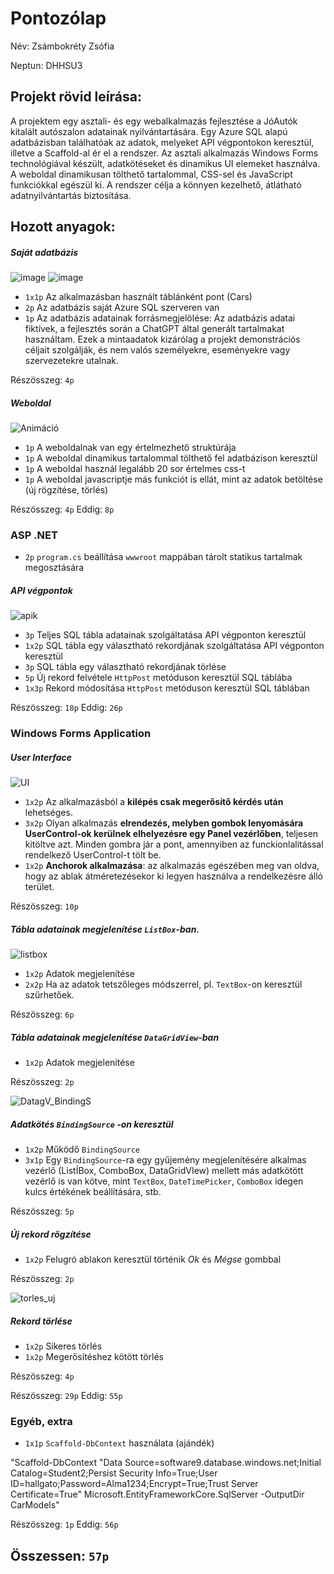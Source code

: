# Pontozólap 

Név: Zsámbokréty Zsófia

Neptun: DHHSU3

## Projekt rövid leírása:

A projektem egy asztali- és egy webalkalmazás fejlesztése a JóAutók kitalált autószalon adatainak nyilvántartására. Egy Azure SQL alapú adatbázisban találhatóak az adatok, melyeket API végpontokon keresztül, illetve a Scaffold-al ér el a rendszer. Az asztali alkalmazás Windows Forms technológiával készült, adatkötéseket és dinamikus UI elemeket használva. A weboldal dinamikusan tölthető tartalommal, CSS-sel és JavaScript funkciókkal egészül ki. A rendszer célja a könnyen kezelhető, átlátható adatnyilvántartás biztosítása.

## Hozott anyagok:

##### Saját adatbázis
![image](https://github.com/user-attachments/assets/7bb7f95a-560a-4611-9f18-56c63fb77ceb)
![image](https://github.com/user-attachments/assets/55f43ef6-cbf5-421d-ab93-1fb87e596e77)

-   `1x1p`  Az alkalmazásban használt táblánként pont (Cars)
-   `2p`  Az adatbázis saját Azure SQL szerveren van
-   `1p`  Az adatbázis adatainak forrásmegjelölése: 
                          Az adatbázis adatai fiktívek, a fejlesztés során a ChatGPT által generált tartalmakat használtam. Ezek a mintaadatok kizárólag a projekt demonstrációs céljait szolgálják, és nem valós személyekre, eseményekre vagy szervezetekre utalnak.

Részösszeg:  `4p`

##### Weboldal
![Animáció](https://github.com/user-attachments/assets/48ff3786-0c9c-4422-85ad-484e61b08a41)

-   `1p`  A weboldalnak van egy értelmezhető struktúrája
-   `1p`  A weboldal dinamikus tartalommal tölthető fel adatbázison keresztül
-   `1p`  A weboldal használ legalább 20 sor értelmes css-t
-   `1p`  A weboldal javascriptje más funkciót is ellát, mint az adatok betöltése (új rögzítése, törlés)

Részösszeg:  `4p`  Eddig:  `8p`

### ASP .NET

-   `2p`  `program.cs`  beállítása  `wwwroot`  mappában tárolt statikus tartalmak megosztására

##### API végpontok

![apik](https://github.com/user-attachments/assets/f7c071dd-28ad-42a9-b37c-3cdfc874cf8c)

-   `3p`  Teljes SQL tábla adatainak szolgáltatása API végponton keresztül 
-   `1x2p`  SQL tábla egy választható rekordjának szolgáltatása API végponton keresztül 
-   `3p`  SQL tábla egy választható rekordjának törlése 
-   `5p`  Új rekord felvétele  `HttpPost`  metóduson keresztül SQL táblába 
-   `1x3p`  Rekord módosítása  `HttpPost`  metóduson keresztül SQL táblában 

Részösszeg:  `18p`  Eddig:  `26p`

### Windows Forms Application

##### User Interface 
![UI](https://github.com/user-attachments/assets/9befda29-889c-4a66-b626-2c5038bc5f7e)


- `1x2p` Az alkalmazásból a **kilépés csak megerősítő kérdés után** lehetséges. 
- `3x2p` Olyan alkalmazás **elrendezés, melyben gombok lenyomására UserControl-ok kerülnek elhelyezésre egy Panel vezérlőben**, teljesen kitöltve azt. Minden gombra jár a pont, amennyiben az funckionlalitással rendelkező UserControl-t tölt be. 
- `1x2p` **Anchorok alkalmazása**: az alkalmazás egészében meg van oldva, hogy az ablak átméretezésekor ki legyen használva a rendelkezésre álló terület.

Részösszeg:  `10p`

##### Tábla adatainak megjelenítése `ListBox`-ban. 
![listbox](https://github.com/user-attachments/assets/b27f0d46-4dd7-4b61-8639-edbc26012601)


- `1x2p` Adatok  megjelenítése 
- `2x2p` Ha az adatok tetszőleges módszerrel, pl. `TextBox`-on keresztül szűrhetőek.

Részösszeg:  `6p`

##### Tábla adatainak megjelenítése `DataGridView`-ban 


- `1x2p` Adatok  megjelenítése

Részösszeg:  `2p`  

![DatagV_BindingS](https://github.com/user-attachments/assets/8bdaba7e-ee84-4780-99d1-025e25521e4b)

##### Adatkötés `BindingSource` -on keresztül

- `1x2p` Működő  `BindingSource` 
- `3x1p` Egy `BindingSource`-ra egy gyűjemény megjelenítésére alkalmas vezérlő (ListÍBox, ComboBox, DataGridVIew) mellett más adatkötött vezérlő is van kötve, mint `TextBox`, `DateTimePicker`, `ComboBox` idegen kulcs értékének beállítására, stb.

Részösszeg:  `5p`  

##### Új rekord rögzítése 

- `1x2p` Felugró ablakon keresztül történik _Ok_ és _Mégse_ gombbal

Részösszeg:  `2p`  

![torles_uj](https://github.com/user-attachments/assets/48a72c5f-ba69-45ac-bca0-8e90d31dce3a)

#####  Rekord törlése 

- `1x2p` Sikeres törlés
- `1x2p` Megerősítéshez kötött törlés

Részösszeg:  `4p`  

Részösszeg:  `29p`  Eddig:  `55p`

### Egyéb, extra

- `1x1p`  `Scaffold-DbContext` használata (ajándék)

"Scaffold-DbContext "Data Source=software9.database.windows.net;Initial Catalog=Student2;Persist Security Info=True;User ID=hallgato;Password=Alma1234;Encrypt=True;Trust Server Certificate=True" Microsoft.EntityFrameworkCore.SqlServer -OutputDir CarModels"

Részösszeg:  `1p`  Eddig:  `56p`

## Összessen:  `57p`
